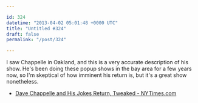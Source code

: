 ```yaml
---

id: 324
datetime: "2013-04-02 05:01:48 +0000 UTC"
title: "Untitled #324"
draft: false
permalink: "/post/324"

---
```


I saw Chappelle in Oakland, and this is a very accurate description of his show. He's been doing these popup shows in the bay area for a few years now, so I'm skeptical of how imminent his return is, but it's a great show nonetheless. 

 
 * [Dave Chappelle and His Jokes Return, Tweaked - NYTimes.com](http://www.nytimes.com/2013/04/02/arts/television/dave-chappelle-and-his-jokes-return-tweaked.html?src=dayp)


